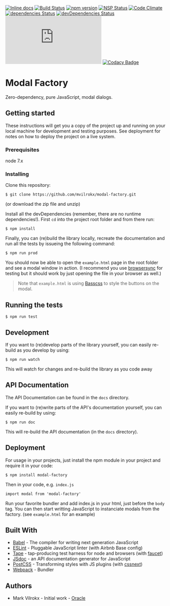 [![Inline docs](http://inch-ci.org/github/mvilrokx/modal-factory.svg?branch=master)](http://inch-ci.org/github/mvilrokx/modal-factory)
[![Build Status](https://travis-ci.org/mvilrokx/modal-factory.svg?branch=master)](https://travis-ci.org/mvilrokx/modal-factory)
[![npm version](https://badge.fury.io/js/modal-factory.svg)](https://badge.fury.io/js/modal-factory)
[![NSP Status](https://nodesecurity.io/orgs/me/projects/cca1e821-3e10-4c89-bcd8-546c6d328b65/badge)](https://nodesecurity.io/orgs/me/projects/cca1e821-3e10-4c89-bcd8-546c6d328b65)
[![Code Climate](https://codeclimate.com/github/mvilrokx/modal-factory/badges/gpa.svg)](https://codeclimate.com/github/mvilrokx/modal-factory)
[![dependencies Status](https://david-dm.org/mvilrokx/modal-factory/status.svg)](https://david-dm.org/mvilrokx/modal-factory)
[![devDependencies Status](https://david-dm.org/mvilrokx/modal-factory/dev-status.svg)](https://david-dm.org/mvilrokx/modal-factory?type=dev)
[![gzip-size](http://img.badgesize.io/mvilrokx/modal-factory/master/dist/modalFactory.js?compression=gzip)](http://img.badgesize.io/mvilrokx/modal-factory/master/dist/modalFactory.js?compression=gzip)
[![Codacy Badge](https://api.codacy.com/project/badge/Grade/c1c80605383545e2bc551bab04cf181d)](https://www.codacy.com/app/mvilrokx/modal-factory?utm_source=github.com&amp;utm_medium=referral&amp;utm_content=mvilrokx/modal-factory&amp;utm_campaign=Badge_Grade)

# Modal Factory
Zero-dependency, pure JavaScript, modal dialogs.

## Getting started
These instructions will get you a copy of the project up and running on your local machine for development and testing purposes. See deployment for notes on how to deploy the project on a live system.

### Prerequisites
node 7.x

### Installing
Clone this repository:

    $ git clone https://github.com/mvilrokx/modal-factory.git

(or download the zip file and unzip)

Install all the devDependencies (remember, there are no runtime dependencies!).  First ```cd``` into the project root folder and from there run:

    $ npm install

Finally, you can (re)build the library locally, recreate the documentation and run all the tests by issueing the following command:

    $ npm run prod

You should now be able to open the ```example.html``` page in the root folder and see a modal window in action. (I recommend you use [browsersync](https://www.browsersync.io/) for testing but it should work by just opening the file in your browser as well.)

> Note that ```example.html``` is using [Basscss](http://basscss.com/) to style the buttons on the modal.

## Running the tests

    $ npm run test

## Development
If you want to (re)develop parts of the library yourself, you can easily re-build as you develop by using:

    $ npm run watch

This will watch for changes and re-build the library as you code away

## API Documentation
The API Documentation can be found in the ```docs``` directory.

If you want to (re)write parts of the API's documentation yourself, you can easily re-build by using:

    $ npm run doc

This will re-build the API documentation (in the ```docs``` directory).

## Deployment
For usage in your projects, just install the npm module in your project and require it in your code:

    $ npm install modal-factory

Then in your code, e.g. ```index.js```

```JavaScipt
import modal from 'modal-factory'
```

Run your favorite bundler and add index.js in your html, just before the ```body``` tag. You can then start writting JavaScript to instanciate modals from the factory. (see ```example.html``` for an example)

## Built With
* [Babel](https://babeljs.io/) - The compiler for writing next generation JavaScript
* [ESLint](http://eslint.org/) - Pluggable JavaScript linter (with Airbnb Base config)
* [Tape](https://github.com/substack/tape) - tap-producing test harness for node and browsers (with [faucet](https://github.com/substack/faucet))
* [JSdoc](http://usejsdoc.org/) - an API documentation generator for JavaScript
* [PostCSS](http://postcss.org/) - Transforming styles with JS plugins (with [cssnext](http://cssnext.io/))
* [Webpack](https://webpack.js.org/) - Bundler

## Authors
* Mark Vilrokx - Initial work - [Oracle](https://oracle.com)
